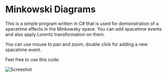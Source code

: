 # Minkowski Diagrams

This is a simple program written in C# that is used for demonstration of a spacetime effects in
the Minkowsky space. You can add spacetime events and also apply Lorentz transformation on them.

You can use mouse to pan and zoom, double click for adding a new spacetime event.

Feel free to use this code.

![Screeshot](https://i.imgur.com/57t9uDs.png)
